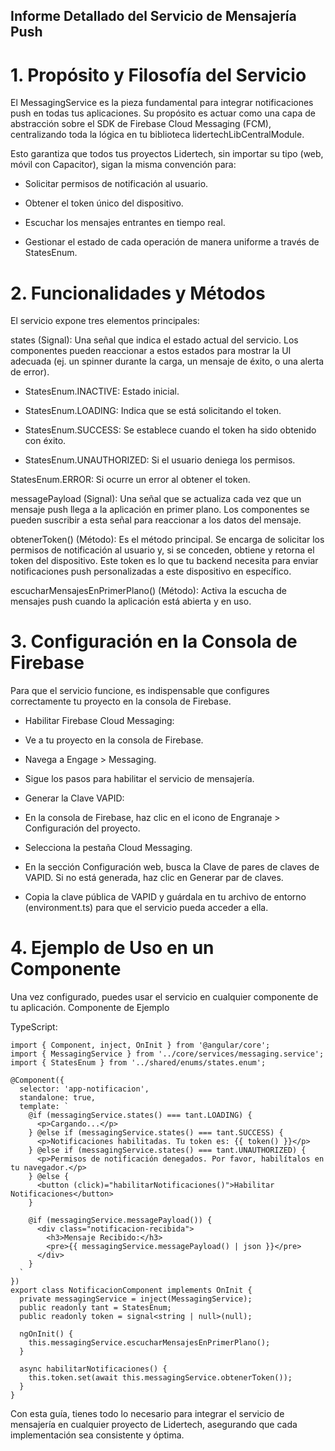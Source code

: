 ## Informe Detallado del Servicio de Mensajería Push

# 1. Propósito y Filosofía del Servicio
El MessagingService es la pieza fundamental para integrar notificaciones push en todas tus aplicaciones. Su propósito es actuar como una capa de abstracción sobre el SDK de Firebase Cloud Messaging (FCM), centralizando toda la lógica en tu biblioteca lidertechLibCentralModule.

Esto garantiza que todos tus proyectos Lidertech, sin importar su tipo (web, móvil con Capacitor), sigan la misma convención para:

* Solicitar permisos de notificación al usuario.

* Obtener el token único del dispositivo.

* Escuchar los mensajes entrantes en tiempo real.

* Gestionar el estado de cada operación de manera uniforme a través de StatesEnum.

# 2. Funcionalidades y Métodos
El servicio expone tres elementos principales:

states (Signal): Una señal que indica el estado actual del servicio. Los componentes pueden reaccionar a estos estados para mostrar la UI adecuada (ej. un spinner durante la carga, un mensaje de éxito, o una alerta de error).

* StatesEnum.INACTIVE: Estado inicial.

* StatesEnum.LOADING: Indica que se está solicitando el token.

* StatesEnum.SUCCESS: Se establece cuando el token ha sido obtenido con éxito.

* StatesEnum.UNAUTHORIZED: Si el usuario deniega los permisos.

StatesEnum.ERROR: Si ocurre un error al obtener el token.

messagePayload (Signal): Una señal que se actualiza cada vez que un mensaje push llega a la aplicación en primer plano. Los componentes se pueden suscribir a esta señal para reaccionar a los datos del mensaje.

obtenerToken() (Método): Es el método principal. Se encarga de solicitar los permisos de notificación al usuario y, si se conceden, obtiene y retorna el token del dispositivo. Este token es lo que tu backend necesita para enviar notificaciones push personalizadas a este dispositivo en específico.

escucharMensajesEnPrimerPlano() (Método): Activa la escucha de mensajes push cuando la aplicación está abierta y en uso.

# 3. Configuración en la Consola de Firebase
Para que el servicio funcione, es indispensable que configures correctamente tu proyecto en la consola de Firebase.

* Habilitar Firebase Cloud Messaging:

* Ve a tu proyecto en la consola de Firebase.

* Navega a Engage > Messaging.

* Sigue los pasos para habilitar el servicio de mensajería.

* Generar la Clave VAPID:

* En la consola de Firebase, haz clic en el icono de Engranaje > Configuración del proyecto.

* Selecciona la pestaña Cloud Messaging.

* En la sección Configuración web, busca la Clave de pares de claves de VAPID. Si no está generada, haz clic en Generar par de claves.

* Copia la clave pública de VAPID y guárdala en tu archivo de entorno (environment.ts) para que el servicio pueda acceder a ella.



# 4. Ejemplo de Uso en un Componente
Una vez configurado, puedes usar el servicio en cualquier componente de tu aplicación.
Componente de Ejemplo

TypeScript:

    import { Component, inject, OnInit } from '@angular/core';
    import { MessagingService } from '../core/services/messaging.service';
    import { StatesEnum } from '../shared/enums/states.enum';
    
    @Component({
      selector: 'app-notificacion',
      standalone: true,
      template: `
        @if (messagingService.states() === tant.LOADING) {
          <p>Cargando...</p>
        } @else if (messagingService.states() === tant.SUCCESS) {
          <p>Notificaciones habilitadas. Tu token es: {{ token() }}</p>
        } @else if (messagingService.states() === tant.UNAUTHORIZED) {
          <p>Permisos de notificación denegados. Por favor, habilítalos en tu navegador.</p>
        } @else {
          <button (click)="habilitarNotificaciones()">Habilitar Notificaciones</button>
        }
    
        @if (messagingService.messagePayload()) {
          <div class="notificacion-recibida">
            <h3>Mensaje Recibido:</h3>
            <pre>{{ messagingService.messagePayload() | json }}</pre>
          </div>
        }
      `
    })
    export class NotificacionComponent implements OnInit {
      private messagingService = inject(MessagingService);
      public readonly tant = StatesEnum;
      public readonly token = signal<string | null>(null);
    
      ngOnInit() {
        this.messagingService.escucharMensajesEnPrimerPlano();
      }
    
      async habilitarNotificaciones() {
        this.token.set(await this.messagingService.obtenerToken());
      }
    }


Con esta guía, tienes todo lo necesario para integrar el servicio de mensajería en cualquier proyecto de Lidertech, asegurando que cada implementación sea consistente y óptima.
